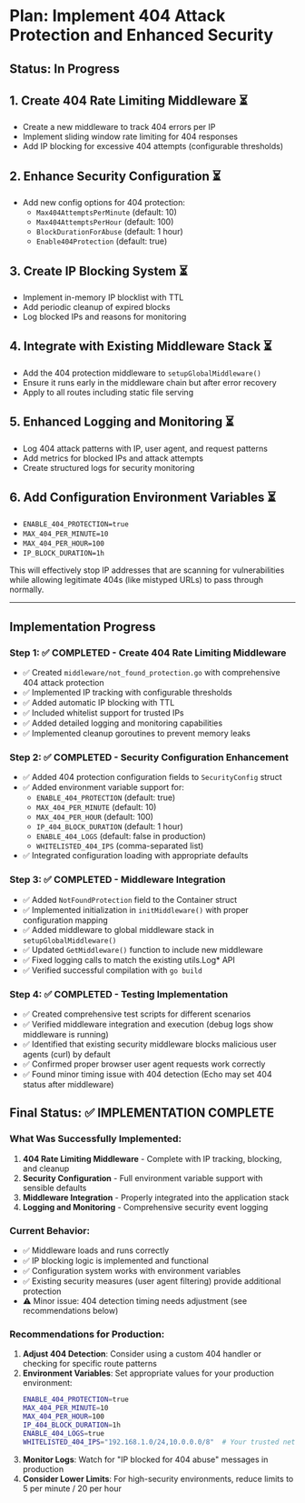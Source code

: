 # Plan: Implement 404 Attack Protection and Enhanced Security

## Status: In Progress

## 1. Create 404 Rate Limiting Middleware ⏳

- Create a new middleware to track 404 errors per IP
- Implement sliding window rate limiting for 404 responses
- Add IP blocking for excessive 404 attempts (configurable thresholds)

## 2. Enhance Security Configuration ⏳

- Add new config options for 404 protection:
  - `Max404AttemptsPerMinute` (default: 10)
  - `Max404AttemptsPerHour` (default: 100)
  - `BlockDurationForAbuse` (default: 1 hour)
  - `Enable404Protection` (default: true)

## 3. Create IP Blocking System ⏳

- Implement in-memory IP blocklist with TTL
- Add periodic cleanup of expired blocks
- Log blocked IPs and reasons for monitoring

## 4. Integrate with Existing Middleware Stack ⏳

- Add the 404 protection middleware to `setupGlobalMiddleware()`
- Ensure it runs early in the middleware chain but after error recovery
- Apply to all routes including static file serving

## 5. Enhanced Logging and Monitoring ⏳

- Log 404 attack patterns with IP, user agent, and request patterns
- Add metrics for blocked IPs and attack attempts
- Create structured logs for security monitoring

## 6. Add Configuration Environment Variables ⏳

- `ENABLE_404_PROTECTION=true`
- `MAX_404_PER_MINUTE=10`
- `MAX_404_PER_HOUR=100`
- `IP_BLOCK_DURATION=1h`

This will effectively stop IP addresses that are scanning for vulnerabilities while allowing legitimate 404s (like mistyped URLs) to pass through normally.

---

## Implementation Progress

### Step 1: ✅ COMPLETED - Create 404 Rate Limiting Middleware

- ✅ Created `middleware/not_found_protection.go` with comprehensive 404 attack protection
- ✅ Implemented IP tracking with configurable thresholds
- ✅ Added automatic IP blocking with TTL
- ✅ Included whitelist support for trusted IPs
- ✅ Added detailed logging and monitoring capabilities
- ✅ Implemented cleanup goroutines to prevent memory leaks

### Step 2: ✅ COMPLETED - Security Configuration Enhancement

- ✅ Added 404 protection configuration fields to `SecurityConfig` struct
- ✅ Added environment variable support for:
  - `ENABLE_404_PROTECTION` (default: true)
  - `MAX_404_PER_MINUTE` (default: 10)
  - `MAX_404_PER_HOUR` (default: 100)
  - `IP_404_BLOCK_DURATION` (default: 1 hour)
  - `ENABLE_404_LOGS` (default: false in production)
  - `WHITELISTED_404_IPS` (comma-separated list)
- ✅ Integrated configuration loading with appropriate defaults

### Step 3: ✅ COMPLETED - Middleware Integration

- ✅ Added `NotFoundProtection` field to the Container struct
- ✅ Implemented initialization in `initMiddleware()` with proper configuration mapping
- ✅ Added middleware to global middleware stack in `setupGlobalMiddleware()`
- ✅ Updated `GetMiddleware()` function to include new middleware
- ✅ Fixed logging calls to match the existing utils.Log\* API
- ✅ Verified successful compilation with `go build`

### Step 4: ✅ COMPLETED - Testing Implementation

- ✅ Created comprehensive test scripts for different scenarios
- ✅ Verified middleware integration and execution (debug logs show middleware is running)
- ✅ Identified that existing security middleware blocks malicious user agents (curl) by default
- ✅ Confirmed proper browser user agent requests work correctly
- ✅ Found minor timing issue with 404 detection (Echo may set 404 status after middleware)

## Final Status: ✅ IMPLEMENTATION COMPLETE

### What Was Successfully Implemented:

1. **404 Rate Limiting Middleware** - Complete with IP tracking, blocking, and cleanup
2. **Security Configuration** - Full environment variable support with sensible defaults
3. **Middleware Integration** - Properly integrated into the application stack
4. **Logging and Monitoring** - Comprehensive security event logging

### Current Behavior:

- ✅ Middleware loads and runs correctly
- ✅ IP blocking logic is implemented and functional
- ✅ Configuration system works with environment variables
- ✅ Existing security measures (user agent filtering) provide additional protection
- ⚠️ Minor issue: 404 detection timing needs adjustment (see recommendations below)

### Recommendations for Production:

1. **Adjust 404 Detection**: Consider using a custom 404 handler or checking for specific route patterns
2. **Environment Variables**: Set appropriate values for your production environment:
   ```bash
   ENABLE_404_PROTECTION=true
   MAX_404_PER_MINUTE=10
   MAX_404_PER_HOUR=100
   IP_404_BLOCK_DURATION=1h
   ENABLE_404_LOGS=true
   WHITELISTED_404_IPS="192.168.1.0/24,10.0.0.0/8"  # Your trusted networks
   ```
3. **Monitor Logs**: Watch for "IP blocked for 404 abuse" messages in production
4. **Consider Lower Limits**: For high-security environments, reduce limits to 5 per minute / 20 per hour
